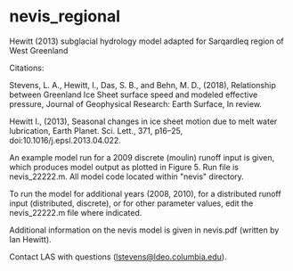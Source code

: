 # nevis_regional
Hewitt (2013) subglacial hydrology model adapted for Sarqardleq region of West Greenland

Citations: 

Stevens, L. A., Hewitt, I., Das, S. B., and Behn, M. D., (2018), Relationship between Greenland Ice Sheet surface speed and modeled effective pressure, Journal of Geophysical Research: Earth Surface, In review. 

Hewitt I., (2013), Seasonal changes in ice sheet motion due to melt water lubrication, Earth Planet. Sci. Lett., 371, p16–25, doi:10.1016/j.epsl.2013.04.022.

An example model run for a 2009 discrete (moulin) runoff input is given, which produces model output as plotted in Figure 5. Run file is nevis_22222.m. All model code located within "nevis" directory.

To run the model for additional years (2008, 2010), for a distributed runoff input (distributed, discrete), or for other parameter values, edit the nevis_22222.m file where indicated. 

Additional information on the nevis model is given in nevis.pdf (written by Ian Hewitt).

Contact LAS with questions (lstevens@ldeo.columbia.edu).
